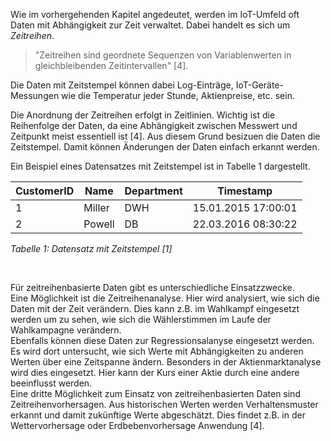 Wie im vorhergehenden Kapitel angedeutet, werden im IoT-Umfeld oft Daten mit Abhängigkeit zur Zeit verwaltet.
Dabei handelt es sich um _Zeitreihen_.

> "Zeitreihen sind geordnete Sequenzen von Variablenwerten in gleichbleibenden Zeitintervallen" [4].

Die Daten mit Zeitstempel können dabei Log-Einträge, IoT-Geräte-Messungen wie die Temperatur jeder Stunde, Aktienpreise, etc. sein.

Die Anordnung der Zeitreihen erfolgt in Zeitlinien.
Wichtig ist die Reihenfolge der Daten, da eine Abhängigkeit zwischen Messwert und Zeitpunkt meist essentiell ist [4].
Aus diesem Grund besizuen die Daten die Zeitstempel.
Damit können Änderungen der Daten einfach erkannt werden.

Ein Beispiel eines Datensatzes mit Zeitstempel ist in Tabelle 1 dargestellt.

| CustomerID | Name   | Department | Timestamp           |
| ---------- | ------ | ---------- | ------------------- |
| 1          | Miller | DWH        | 15.01.2015 17:00:01 |
| 2          | Powell | DB         | 22.03.2016 08:30:22 |

_Tabelle 1: Datensatz mit Zeitstempel [1]_

<br>

Für zeitreihenbasierte Daten gibt es unterschiedliche Einsatzzwecke.<br>
Eine Möglichkeit ist die Zeitreihenanalyse.
Hier wird analysiert, wie sich die Daten mit der Zeit verändern.
Dies kann z.B. im Wahlkampf eingesetzt werden um zu sehen, wie sich die Wählerstimmen im Laufe der Wahlkampagne verändern.<br>
Ebenfalls können diese Daten zur Regressionsalanyse eingesetzt werden.
Es wird dort untersucht, wie sich Werte mit Abhängigkeiten zu anderen Werten über eine Zeitspanne ändern.
Besonders in der Aktienmarktanalyse wird dies eingesetzt.
Hier kann der Kurs einer Aktie durch eine andere beeinflusst werden.<br>
Eine dritte Möglichkeit zum Einsatz von zeitreihenbasierten Daten sind Zeitreihenvorhersagen.
Aus historischen Werten werden Verhaltensmuster erkannt und damit zukünftige Werte abgeschätzt.
Dies findet z.B. in der Wettervorhersage oder Erdbebenvorhersage Anwendung [4].
